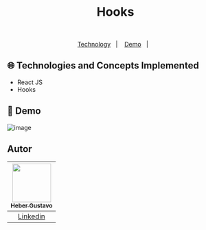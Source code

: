 <h1 align="center">Hooks</h1>
<p align="center">
  
</p>

</br>
<p align="center">
  <a href="#globe_with_meridians-Technologies-and-Concepts-Implemented">Technology</a>&nbsp;&nbsp;&nbsp;|&nbsp;&nbsp;&nbsp;
   <a href="#round_pushpin-demo">Demo</a>&nbsp;&nbsp;&nbsp;|&nbsp;&nbsp;&nbsp;
</p>

## :globe_with_meridians: Technologies and Concepts Implemented

- React JS
- Hooks

## :round_pushpin: Demo
![image](https://github.com/user-attachments/assets/76fa03fb-d99d-432c-9575-191d5cea003d)

## Autor

| [<img src="https://avatars.githubusercontent.com/u/44476616?v=4" style="max-width: 100%;width: 90px;"><br><sub>Heber Gustavo</sub>](https://github.com/heberGustavo) |
| :---: |
|[Linkedin](https://www.linkedin.com/in/heber-gustavo/)|

